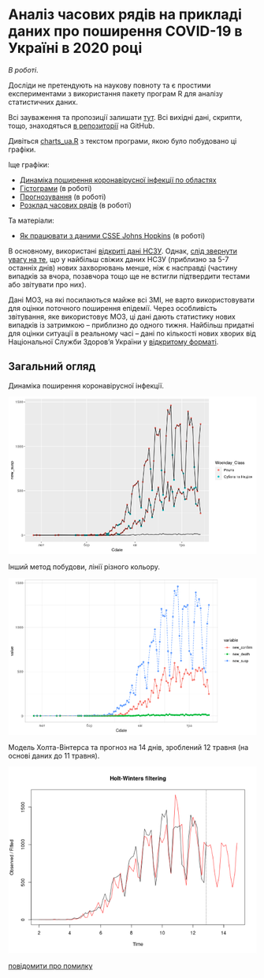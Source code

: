 Аналіз часових рядів на прикладі даних про поширення COVID-19 в Україні в 2020 році
=============================================================================

*В роботі*.

Досліди не претендують на наукову повноту та є простими експериментами
з використання пакету програм R для аналізу статистичних даних.

Всі зауваження та пропозиції залишати
[тут](https://github.com/vityok/covid19_ua/issues). Всі вихідні дані,
скрипти, тощо, знаходяться [в
репозиторії](https://github.com/vityok/covid19_ua) на GitHub.

Дивіться [charts_ua.R](charts_ua.R) з текстом програми, якою було
побудовано ці графіки.

Іще графіки:
 - [Динаміка поширення коронавірусної інфекції по областях](regions_dyn.html)
 - [Гістограми](histograms.html) (в роботі)
 - [Прогнозування](forecast.html) (в роботі)
 - [Розклад часових рядів](decompose.html) (в роботі)

Та матеріали:
 - [Як працювати з даними CSSE Johns Hopkins](reading_csse_ts.html) (в роботі)

В основному, використані [відкриті дані
НСЗУ](https://github.com/VasiaPiven/covid19_ua). Однак, [слід звернути
увагу на
те](https://texty.org.ua/projects/101219/epidemiya-covid-19-v-oblastyah/),
що у найбільш свіжих даних НСЗУ (приблизно за 5-7 останніх днів) нових
захворювань менше, ніж є насправді (частину випадків за вчора,
позавчора тощо ще не встигли підтвердити тестами або звітувати про
них).

Дані МОЗ, на які посилаються майже всі ЗМІ, не варто використовувати
для оцінки поточного поширення епідемії. Через особливість звітування,
яке використовує МОЗ, ці дані дають статистику нових випадків із
затримкою – приблизно до одного тижня. Найбільш придатні для оцінки
ситуації в реальному часі – дані по кількості нових хворих від
Національної Служби Здоров’я України у [відкритому
форматі](https://github.com/VasiaPiven/covid19_ua).

Загальний огляд
---------------

Динаміка поширення коронавірусної інфекції.

![Графік загальної статистики поширення коронавірусу](daily_area_dyn.png "Загальні дані")

Інший метод побудови, лінії різного кольору.

![Інший метод побудови графіку з декількома змінними](daily_area_gath.png "Загальні дані")

Модель Холта-Вінтерса та прогноз на 14 днів, зроблений 12 травня (на
основі даних до 11 травня).

![Модель Холта-Вінтерса та прогноз на 14 днів](holt-winters_14days_forecast-2020-05-12.png "title")

[повідомити про помилку](https://github.com/vityok/covid19_ua/issues)
